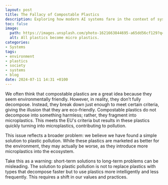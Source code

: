```yaml
---
layout: post
title: The Fallacy of Compostable Plastics
description: Exploring how modern AI systems fare in the context of system architecture.
toc: false
image:
  path: https://images.unsplash.com/photo-1621663844695-a65dd56cf129?q=80&w=2467&auto=format&fit=crop&ixlib=rb-4.0.3&ixid=M3wxMjA3fDB8MHxwaG90by1wYWdlfHx8fGVufDB8fHx8fA%3D%3D
  alt: All plastics become micro plastics.
categories:
- Systems
tags:
- environment
- plastics
- society
- systems
- blog
date: 2024-07-11 14:31 +0100
---
```

We often think that compostable plastics are a great idea because they seem environmentally friendly. However, in reality, they don’t fully decompose. Instead, they break down just enough to meet certain criteria, giving the illusion that they are eco-friendly. Compostable plastics do not decompose into something harmless; rather, they fragment into microplastics. This meets the EU's criteria but results in these plastics quickly turning into microplastics, contributing to pollution.

This issue reflects a broader problem: we believe we have found a simple solution to plastic pollution. While these plastics are marketed as better for the environment, they may actually be worse, as they introduce more microplastics into the ecosystem.

Take this as a warning: short-term solutions to long-term problems can be misleading. The solution to plastic pollution is not to replace plastics with types that decompose faster but to use plastics more intelligently and less frequently. This requires a shift in our values and practices. 



